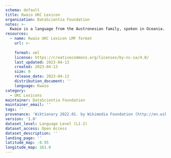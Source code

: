 ```yaml
---
schema: default
title: Kwaio UKC Lexicon
organization: DataScientia Foundation
notes: >-
  Kwaio is a language from the Austronesian family, spoken in Oceania. The UKC Lexicon of Kwaio is represented as a lexico-semantic network. It consists of words, word senses, synsets, as well as sense-level and synset-level relationships.
resources:
  - name: Kwaio UKC Lexicon LMF format
    url: >-
      
    format: xml
    license: https://creativecommons.org/licenses/by-nc-sa/4.0/
    last_updated: 2023-04-13
    created: 2023-04-13
    size: 0
    release_date: 2023-04-13
    distribution_document: ''
    language: Kwaio
category:
  - UKC Lexicons
maintainer: DataScientia Foundation
maintainer_email: ''
tags: ''
provenance: 'Wiktionary 2022.01. by Wikimedia Foundation (http://en.wiktionary.org); Princeton WordNet 2.1 by Princeton University (https://wordnet.princeton.edu)'
version: '1.0'
dataset_level: Language Level (L1-2)
dataset_access: Open Access
dataset_description: ''
landing_page: ''
latitude_map: -8.95
longitude_map: 161.0
---
```

